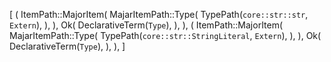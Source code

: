 [
    (
        ItemPath::MajorItem(
            MajarItemPath::Type(
                TypePath(`core::str::str`, `Extern`),
            ),
        ),
        Ok(
            DeclarativeTerm(`Type`),
        ),
    ),
    (
        ItemPath::MajorItem(
            MajarItemPath::Type(
                TypePath(`core::str::StringLiteral`, `Extern`),
            ),
        ),
        Ok(
            DeclarativeTerm(`Type`),
        ),
    ),
]